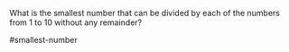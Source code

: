 What is the smallest number that can be divided by each of the numbers from 1 to 10 without any remainder?

#smallest-number
